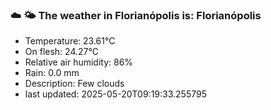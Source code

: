 ### ☁️ 🌤️  The weather in Florianópolis is: Florianópolis

- Temperature: 23.61°C
- On flesh: 24.27°C
- Relative air humidity: 86%
- Rain: 0.0 mm
- Description: Few clouds
- last updated: 2025-05-20T09:19:33.255795
